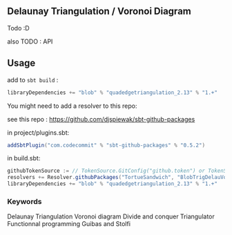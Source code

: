 ## Delaunay Triangulation / Voronoi Diagram

Todo :D


also TODO : API

## Usage

add to ``sbt build`` :

```scala
libraryDependencies += "blob" % "quadedgetriangulation_2.13" % "1.+"
```

You might need to add a resolver to this repo:

see this repo : https://github.com/djspiewak/sbt-github-packages

in project/plugins.sbt:
```scala
addSbtPlugin("com.codecommit" % "sbt-github-packages" % "0.5.2")
```

in build.sbt:
```scala
githubTokenSource := // TokenSource.GitConfig("github.token") or TokenSource.Environment("GITHUB_TOKEN")
resolvers += Resolver.githubPackages("TortueSandwich", "BlobTrigDelauVoro")
libraryDependencies += "blob" % "quadedgetriangulation_2.13" % "1.+"
```

### Keywords

Delaunay Triangulation
Voronoi diagram
Divide and conquer
Triangulator
Functionnal programming
Guibas and Stolfi
